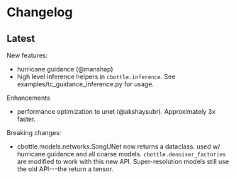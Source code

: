 # Changelog

## Latest
New features:
  - hurricane guidance (@manshap)
  - high level inference helpers in `cbottle.inference`. See examples/tc_guidance_inference.py for usage.

Enhancements
- performance optimization to unet (@akshaysubr). Approximately 3x faster.

Breaking changes:
- cbottle.models.networks.SongUNet now returns a dataclass. used w/ hurricane guidance and all coarse models. `cbottle.denoiser_factories` are modified to work with this new API. Super-resolution models still use the old API---the return a tensor.
